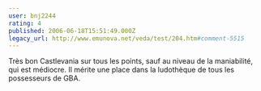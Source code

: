 ```yaml
---
user: bnj2244
rating: 4
published: 2006-06-18T15:51:49.000Z
legacy_url: http://www.emunova.net/veda/test/204.htm#comment-5515
---
```

Très bon Castlevania sur tous les points, sauf au niveau de la maniabilité, qui est médiocre. Il mérite une place dans la ludothèque de tous les possesseurs de GBA.
